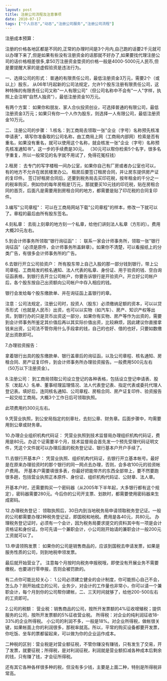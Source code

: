 ```yaml
---
layout: post
title: 注册公司流程及注意事项		
date: 2010-07-17
tags: ["个人日志","动态","注册公司服务","注册公司流程"]
---
```


注册成本预算：

注册的价格各地区都是不同的,正常的办理时间是3个月内,自己跑的话要2千元就可以办理下来了,但是如果有些没有注册资金的话那就不好办了,如果要找代理注册公司的话价格相差很多,拿50万注册资金垫资的价格一般是4000-5000元人民币,但是要提醒大家的是虚假验资是违法行为。

一、选择公司的形式：
普通的有限责任公司，最低注册资金3万元，需要2个（或以上）股东，
从06年1月起新的公司法规定，允许1个股东注册有限责任公司，这种特殊的有限责任公司又称"一人有限公司"（但公司名称中不会有"一人"字样，执照上会注明"自然人独资"），最低注册资金10万元。

有两个方案：
如果你和朋友、家人合伙投资创业，可选择普通的有限公司，最低注册资金3万元；如果只有你一个人作为股东，则选择一人有限公司，最低注册资金10万元。

二、注册公司的步骤：
1.核名：到工商局去领取一张"企业（字号）名称预先核准申请表"，填写你准备取的公司名称，由工商局上网（工商局内部网）检索是否有重名，如果没有重名，就可以使用这个名称，就会核发一张"企业（字号）名称预先核准通知书"。这一步的手续费是30元。 （30元可以帮你检索5个名字，很多名字重复，所以一般常见的名字就不用试了，免得花冤枉钱）

2.租房：
去专门的写字楼租一间办公室，如果你自己有厂房或者办公室也可以，有的地方不允许在居民楼里办公。
租房后要签订租房合同，并让房东提供房产证的复印件。
签订好租房合同后，还要到税务局去买印花税，按年租金的千分之一的税率购买，例如你的每年房租是1万元，那就要买10元钱的印花税，贴在房租合同的首页，后面凡是需要用到房租合同的地方，都需要是贴了印花税的合同复印件。

3.编写"公司章程"：
可以在工商局网站下载"公司章程"的样本，修改一下就可以了。章程的最后由所有股东签名。

4.刻私章：
去街上刻章的地方刻一个私章，给他们讲刻法人私章（方形的）。费用大概20元左右。

5.到会计师事务所领取"银行询征函"：：
联系一家会计师事务所，领取一张"银行询征函"（必须是原件，会计师事务所盖鲜章）。如果你不清楚，可以看报纸上的分类广告，有很多会计师事务所的广告。

6.去银行开立公司验资户：
所有股东带上自己入股的那一部分钱到银行，带上公司章程、工商局发的核名通知、法人代表的私章、身份证、用于验资的钱、空白询征函表格，到银行去开立公司帐户，你要告诉银行是开验资户。开立好公司帐户后，各个股东按自己出资额向公司帐户中存入相应的钱。

银行会发给每个股东缴款单、并在询征函上盖银行的章。

注意：公司法规定，注册公司时，投资人（股东）必须缴纳足额的资本，可以以贷币形式（也就是人民币）出资，也可以以实物（如汽车）、房产、知识产权等出资。到银行办的只是货币出资这一部分，如果你有实物、房产等作为出资的，需要到会计师事务所鉴定其价值后再以其实际价值出资，比较麻烦，因此建议你直接拿钱来出资，公司法不管你用什么手段拿的钱，自己的也好、借的也好，只要如数缴足出资款即可。

<!--nextpage-->7.办理验资报告：
拿着银行出具的股东缴款单、银行盖章后的询征函，以及公司章程、核名通知、房租合同、房产证复印件，到会计师事务所办理验资报告。一般费用500元左右（50万以下注册资金）。

8.注册公司：
到工商局领取公司设立登记的各种表格，包括设立登记申请表、股东（发起人）名单、董事经理监理情况、法人代表登记表、指定代表或委托代理人登记表。填好后，连同核名通知、公司章程、房租合同、房产证复印件、验资报告一起交给工商局。大概3个工作日后可领取执照。

此项费用约300元左右。

9.凭营业执照，到公安局指定的刻章社，去刻公章、财务章。后面步骤中，均需要用到公章或财务章。

10.办理企业组织机构代码证：
凭营业执照到技术监督局办理组织机构代码证，费用是80元。办这个证需要半个月，技术监督局会首先发一个预先受理代码证明文件，凭这个文件就可以办理后面的税务登记证、银行基本户开户手续了。

11.去银行开基本户：
凭营业执照、组织机构代码证，去银行开立基本帐号。最好是在原来办理验资时的那个银行的同一网点去办理，否则，会多收100元的验资帐户费用。
开基本户需要填很多表，你最好把能带齐的东西全部带上，要不然要跑很多趟，包括营业执照正本原件、身份证、组织机构代码证、公财章、法人章。

开基本户时，还需要购买一个密码器（从2005年下半年起，大多银行都有这个规定），密码器需要280元。今后你的公司开支票、划款时，都需要使用密码器来生成密码。

12.办理税务登记：
领取执照后，30日内到当地税务局申请领取税务登记证。一般的公司都需要办理2种税务登记证，即国税和地税。费用是各40元，共80元。
办理税务登记证时，必须有一个会计，因为税务局要求提交的资料其中有一项是会计资格证和身份证。你可先请一个兼职会计，小公司刚开始请的兼职会计一般200元工资就可以了。

13.申请领购发票：
如果你的公司是销售商品的，应该到国税去申请发票，如果是服务性质的公司，则到地税申领发票。

最后就开始营业了。 注意每个月按时向税务申报税哦，即使没有开展业务不需要缴税，也要进行零申报，否则会被罚款的。

有二点你可能比较关心：
1.公司必须建立健全的会计制度，你可能担心自己不会，怎么办？刚开始成立的公司，业务少，对会计的工作量也非常小，你可以请一个兼职会计，每个月到你的公司帮你建帐，二、三天时间就够了，给他200-500左右的工资即可。

2.公司的税额：
营业税：销售商品的公司，按所开发票额的4%征收增殖税；提供服务的公司，按所开发票额的5%征收营业税。
所得税：对企业的纯利润征收18-33%的企业所得税。
小公司的利润不多，一般是18%。对企业所得税，做帐很关键，如果帐面上你的利润很多，那税率就高。所以，平常的购买设备都要开发票，你吃饭、坐车的票都留起来，可以做为你的企业运作成本。

二种税的区别：营业税是对营业额征税，不管你赚没有赚钱，只有发生了交易，开了发票，就要征税；所得税，是对利润征税，利润就是营业额扣减各种成本后剩余的钱，只有赚了钱，才会征所得税。

还有其它各种各样很多种的税，但没有多少钱，主要是上面二种，特别是所得税非常高。		